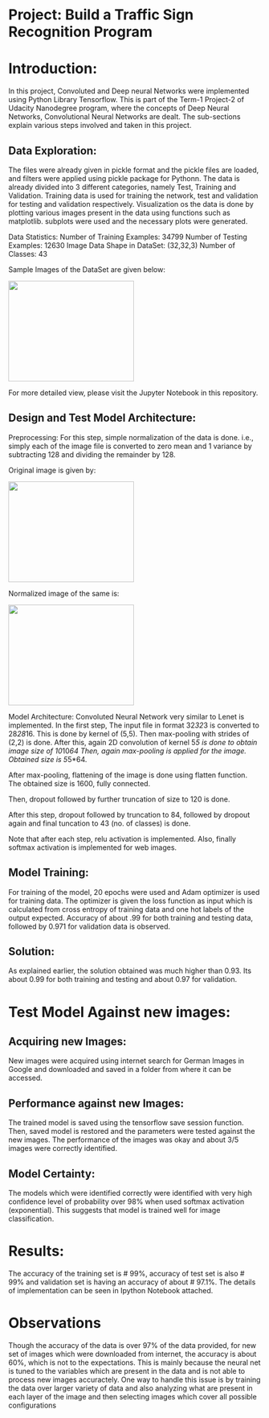# Project: Build a Traffic Sign Recognition Program

# Introduction:

In this project, Convoluted and Deep neural Networks were implemented using Python Library Tensorflow. 
This is part of the Term-1 Project-2 of Udacity Nanodegree program, where the concepts of Deep Neural Networks, Convolutional Neural Networks are dealt. The sub-sections explain various steps involved and taken in this project.

## Data Exploration:
The files were already given in pickle format and the pickle files are loaded, and filters were applied using pickle package for Pythonn.
The data is already divided into 3 different categories, namely Test, Training and Validation. Training data is used for training the network, test and validation for testing and validation respectively.
Visualization os the data is done by plotting various images present in the data using functions such as matplotlib. subplots were used and the necessary plots were generated.

Data Statistics: Number of Training Examples: 34799
                 Number of Testing Examples: 12630
                 Image Data Shape in DataSet: (32,32,3)
                 Number of Classes: 43
                 
Sample Images of the DataSet are given below:

<a href="url"><img src="https://i.ibb.co/9Yy5nm0/Screenshot-from-2018-11-28-23-03-34.png" align="center" height="200" width="250" ></a>

For more detailed view, please visit the Jupyter Notebook in this repository.

## Design and Test Model Architecture:
Preprocessing: For this step, simple normalization of the data is done. i.e., simply each of the image file is converted to zero mean and 1 variance by subtracting 128 and dividing the remainder by 128.

Original image is given by:

<a href="url"><img src="https://i.ibb.co/CHcShpy/Screenshot-from-2018-11-29-00-43-07.png" align="center" height="200" width="250" ></a>

Normalized image of the same is:

<a href="url"><img src="https://i.ibb.co/61rmsk4/Screenshot-from-2018-11-29-00-43-28.png" align="center" height="200" width="250" ></a>

Model Architecture: Convoluted Neural Network very similar to Lenet is implemented. In the first step, The input file in format 32*32*3 is converted to 28*28*16. This is done by kernel of (5,5). Then max-pooling with strides of (2,2) is done. After this, again 2D convolution of kernel 5*5 is done to obtain image size of 10*10*64
Then, again max-pooling is applied for the image. Obtained size is 5*5*64.

After max-pooling, flattening of the image is done using flatten function. The obtained size is 1600, fully connected.

Then, dropout followed by further truncation of size to 120 is done.

After this step, dropout followed by truncation to 84, followed by dropout again and final tuncation to 43 (no. of classes) is done.

Note that after each step, relu activation is implemented. Also, finally softmax activation is implemented for web images.

## Model Training:
For training of the model, 20 epochs were used and Adam optimizer is used for training data. The optimizer is given the loss function as input which is calculated from cross entropy of training data and one hot labels of the output expected. Accuracy of about .99 for both training and testing data, followed by 0.971 for validation data is observed.

## Solution:
As explained earlier, the solution obtained was much higher than 0.93. Its about 0.99 for both training and testing and about 0.97 for validation.

# Test Model Against new images:

## Acquiring new Images:
New images were acquired using internet search for German Images in Google and downloaded and saved in a folder from where it can be accessed.

## Performance against new Images:
The trained model is saved using the tensorflow save session function. Then, saved model is restored and the parameters were tested against the new images. The performance of the images was okay and about 3/5 images were correctly identified.

## Model Certainty:
The models which were identified correctly were identified with very high confidence level of probability over 98% when used softmax activation (exponential). This suggests that model is trained well for image classification.

# Results:

The accuracy of the training set is # 99%, accuracy of test set is also # 99% and validation set is having an accuracy of about # 97.1%. 
The details of implementation can be seen in Ipython Notebook attached.

# Observations

Though the accuracy of the data is over 97% of the data provided, for new set of images which were downloaded from internet, the accuracy is about 60%, which is not to the expectations. This is mainly because the neural net is tuned to the variables which are present in the data and is not able to process new images accuractely. One way to handle this issue is by training the data over larger variety of data and also analyzing what are present in each layer of the image and then selecting images which cover all possible configurations
